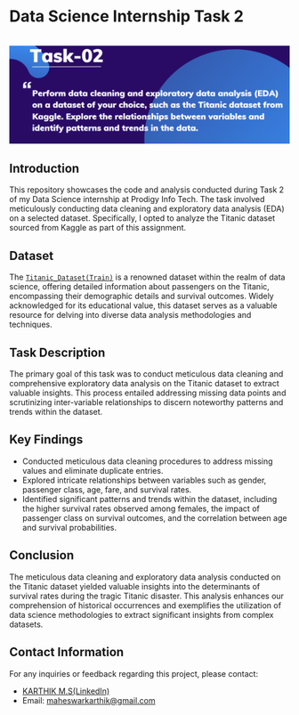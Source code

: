 # Data Science Internship Task 2
<br>
<img src="https://github.com/karthi-1212/PRODIGY_DS_02/blob/main/TS_2.png">

## Introduction
This repository showcases the code and analysis conducted during Task 2 of my Data Science internship at Prodigy Info Tech. The task involved meticulously conducting data cleaning and exploratory data analysis (EDA) on a selected dataset. Specifically, I opted to analyze the Titanic dataset sourced from Kaggle as part of this assignment.

## Dataset
The <a href = "https://github.com/karthi-1212/PRODIGY_DS_02/blob/main/Titanic_Dataset(Train).csv">`Titanic_Dataset(Train)`</a> is a renowned dataset within the realm of data science, offering detailed information about passengers on the Titanic, encompassing their demographic details and survival outcomes. Widely acknowledged for its educational value, this dataset serves as a valuable resource for delving into diverse data analysis methodologies and techniques.

## Task Description
The primary goal of this task was to conduct meticulous data cleaning and comprehensive exploratory data analysis on the Titanic dataset to extract valuable insights. This process entailed addressing missing data points and scrutinizing inter-variable relationships to discern noteworthy patterns and trends within the dataset.

## Key Findings
- Conducted meticulous data cleaning procedures to address missing values and eliminate duplicate entries.
- Explored intricate relationships between variables such as gender, passenger class, age, fare, and survival rates.
- Identified significant patterns and trends within the dataset, including the higher survival rates observed among females, the impact of passenger class on survival outcomes, and the correlation between age and survival probabilities.

## Conclusion
The meticulous data cleaning and exploratory data analysis conducted on the Titanic dataset yielded valuable insights into the determinants of survival rates during the tragic Titanic disaster. This analysis enhances our comprehension of historical occurrences and exemplifies the utilization of data science methodologies to extract significant insights from complex datasets.

## Contact Information
For any inquiries or feedback regarding this project, please contact:

- <a href="https://www.linkedin.com/in/karthik-m-s1212/">KARTHIK M.S(LinkedIn)</a>
- Email: maheswarkarthik@gmail.com
